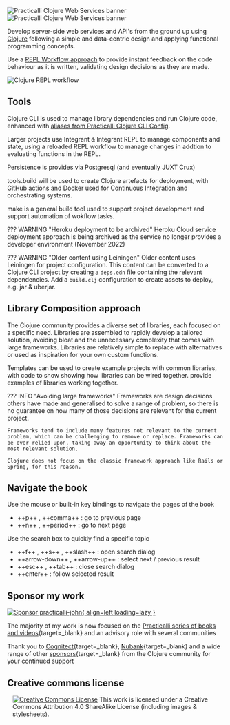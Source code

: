 ![Practicalli Clojure Web Services banner](https://raw.githubusercontent.com/practicalli/graphic-design/live/book-covers/practicalli-clojure-web-service-book-banner-light.png#only-light)
![Practicalli Clojure Web Services banner](https://raw.githubusercontent.com/practicalli/graphic-design/live/book-covers/practicalli-clojure-web-service-book-banner-dark.png#only-dark)

Develop server-side web services and API's from the ground up using [Clojure](http://clojure.org) following a simple and data-centric design and applying functional programming concepts.

Use a [REPL Workflow approach](introduction/repl-workflow.md) to provide instant feedback on the code behaviour as it is written, validating design decisions as they are made.

![Clojure REPL workflow](https://raw.githubusercontent.com/practicalli/graphic-design/live/clojure/clojure-repl-workflow-concept.png)


## Tools

Clojure CLI is used to manage library dependencies and run Clojure code, enhanced with [aliases from Practicalli Clojure CLI Config](https://practical.li/clojure/clojure-cli/practicalli-config/).

Larger projects use Integrant & Integrant REPL to manage components and state, using a reloaded REPL workflow to manage changes in addtion to evaluating functions in the REPL.

Persistence is provides via Postgresql (and eventually JUXT Crux)

tools.build will be used to create Clojure artefacts for deployment, with GitHub actions and Docker used for Continuous Integration and orchestrating systems.

make is a general build tool used to support project development and support automation of wokflow tasks.

??? WARNING "Heroku deployment to be archived"
    Heroku Cloud service deployment approach is being archived as the service no longer provides a developer environment (November 2022)

??? WARNING "Older content using Leiningen"
    Older content uses Leiningen for project configuration.  This content can be converted to a Clojure CLI project by creating a `deps.edn` file containing the relevant dependencies.  Add a `build.clj` configuration to create assets to deploy, e.g. jar & uberjar.


## Library Composition approach

The Clojure community provides a diverse set of libraries, each focused on a specific need. Libraries are assembled to rapidly develop a tailored solution, avoiding bloat and the unnecessary complexity that comes with large frameworks. Libraries are relatively simple to replace with alternatives or used as inspiration for your own custom functions.

Templates can be used to create example projects with common libraries, with code to show showing how libraries can be wired together.
provide examples of libraries working together.

??? INFO "Avoiding large frameworks"
    Frameworks are design decisions others have made and generalised to solve a range of problem, so there is no guarantee on how many of those decisions are relevant for the current project.

    Frameworks tend to include many features not relevant to the current problem, which can be challenging to remove or replace. Frameworks can be over relied upon, taking away an opportunity to think about the most relevant solution.

    Clojure does not focus on the classic framework approach like Rails or Spring, for this reason.


## Navigate the book

Use the mouse or built-in key bindings to navigate the pages of the book

- ++p++ , ++comma++ : go to previous page
- ++n++ , ++period++ : go to next page

Use the search box to quickly find a specific topic

- ++f++ , ++s++ , ++slash++ : open search dialog
- ++arrow-down++ , ++arrow-up++ : select next / previous result
- ++esc++ , ++tab++ : close search dialog
- ++enter++ : follow selected result


## Sponsor my work

[![Sponsor practicalli-john](https://raw.githubusercontent.com/practicalli/graphic-design/live/buttons/practicalli-github-sponsors-button.png){ align=left loading=lazy }](https://github.com/sponsors/practicalli-john/)

The majority of my work is now focused on the [Practicalli series of books and videos](https://practical.li/){target=_blank} and an advisory role with several communities

Thank you to [Cognitect](https://www.cognitect.com/){target=_blank}, [Nubank](https://nubank.com.br/){target=_blank} and a wide range of other [sponsors](https://github.com/sponsors/practicalli-john#sponsors){target=_blank} from the Clojure community for your continued support


## Creative commons license

<div style="width:95%; margin:auto;">
<a rel="license" href="http://creativecommons.org/licenses/by-sa/4.0/"><img alt="Creative Commons License" style="border-width:0" src="https://i.creativecommons.org/l/by-sa/4.0/88x31.png" /></a>
This work is licensed under a Creative Commons Attribution 4.0 ShareAlike License (including images & stylesheets).
</div>
